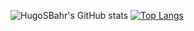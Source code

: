 ![HugoSBahr's GitHub stats](https://github-readme-stats.vercel.app/api?username=HugoSBahr&show_icons=true&theme=tokyonight)
[![Top Langs](https://github-readme-stats.vercel.app/api/top-langs/?username=HugoSBahr&size_weight=0.5&count_weight=0.5&layout=compact)](https://github.com/HugoSBahr/github-readme-stats)

